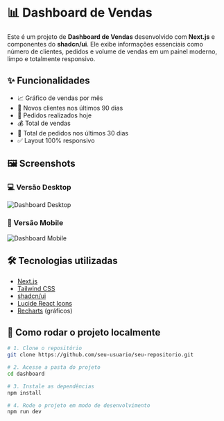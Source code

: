 # 📊 Dashboard de Vendas

Este é um projeto de **Dashboard de Vendas** desenvolvido com **Next.js** e componentes do **shadcn/ui**. Ele exibe informações essenciais como número de clientes, pedidos e volume de vendas em um painel moderno, limpo e totalmente responsivo.

## ✨ Funcionalidades

- 📈 Gráfico de vendas por mês
- 👥 Novos clientes nos últimos 90 dias
- 🧾 Pedidos realizados hoje
- 💰 Total de vendas
- 📱 Total de pedidos nos últimos 30 dias
- ✅ Layout 100% responsivo

## 🖼️ Screenshots

### 💻 Versão Desktop

![Dashboard Desktop](./assets/dashboard-desktop.png)

### 📱 Versão Mobile

![Dashboard Mobile](./assets/dashboard-mobile.png)

## 🛠️ Tecnologias utilizadas

- [Next.js](https://nextjs.org/)
- [Tailwind CSS](https://tailwindcss.com/)
- [shadcn/ui](https://ui.shadcn.com/)
- [Lucide React Icons](https://lucide.dev/)
- [Recharts](https://recharts.org/) (gráficos)

## 🚀 Como rodar o projeto localmente

```bash
# 1. Clone o repositório
git clone https://github.com/seu-usuario/seu-repositorio.git

# 2. Acesse a pasta do projeto
cd dashboard

# 3. Instale as dependências
npm install

# 4. Rode o projeto em modo de desenvolvimento
npm run dev

